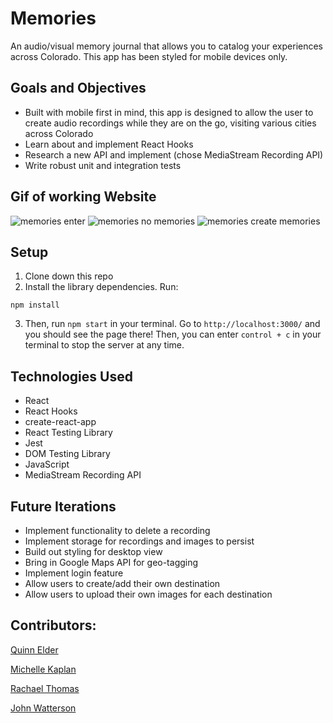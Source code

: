 # Memories

An audio/visual memory journal that allows you to catalog your experiences across Colorado. This app has been styled for mobile devices only. 

## Goals and Objectives

- Built with mobile first in mind, this app is designed to allow the user to create audio recordings while they are on the go, visiting various cities across Colorado
- Learn about and implement React Hooks
- Research a new API and implement (chose MediaStream Recording API) 
- Write robust unit and integration tests

## Gif of working Website

![memories enter](https://media.giphy.com/media/VdtaCDJyLnsVaXDxo9/giphy.gif)
![memories no memories](https://media.giphy.com/media/WQ5Qs2IWboeVfp5FxQ/giphy.gif)
![memories create memories](https://media.giphy.com/media/mEnMsIB7t0WTwOJxZ7/giphy.gif)

## Setup

1. Clone down this repo
2. Install the library dependencies. Run: 
```
npm install
```
3. Then, run `npm start` in your terminal. Go to `http://localhost:3000/` and you should see the page there! Then, you can enter `control + c` in your terminal to stop the server at any time.

## Technologies Used
- React
- React Hooks
- create-react-app
- React Testing Library
- Jest
- DOM Testing Library
- JavaScript
- MediaStream Recording API

## Future Iterations
- Implement functionality to delete a recording
- Implement storage for recordings and images to persist
- Build out styling for desktop view
- Bring in Google Maps API for geo-tagging
- Implement login feature
- Allow users to create/add their own destination
- Allow users to upload their own images for each destination

## Contributors:

[Quinn Elder](https://github.com/QuinnrElder)

[Michelle Kaplan](https://github.com/MichelleKaplan7)

[Rachael Thomas](https://github.com/rachael-t)

[John Watterson](https://github.com/infamouskeyduster)
